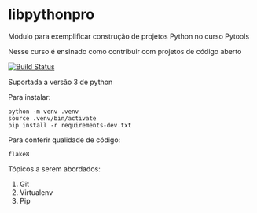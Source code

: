 # libpythonpro
Módulo para exemplificar construção de projetos Python no curso Pytools

Nesse curso é ensinado como contribuir com projetos de código aberto

[![Build Status](https://app.travis-ci.com/emanuelfilipes/libpythonpro.svg?branch=main)](https://app.travis-ci.com/emanuelfilipes/libpythonpro)

Suportada a versão 3 de python

Para instalar:

```console
python -m venv .venv
source .venv/bin/activate
pip install -r requirements-dev.txt
```

Para conferir qualidade de código:
```console
flake8

```

Tópicos a serem abordados:
1. Git
2. Virtualenv
3. Pip
